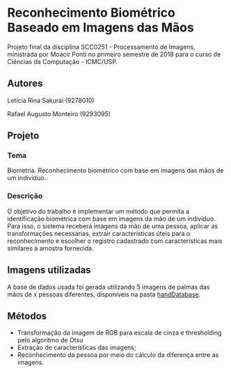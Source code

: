 # Reconhecimento Biométrico Baseado em Imagens das Mãos
Projeto final da disciplina SCC0251 - Processamento de Imagens, ministrada por Moacir Ponti no primeiro semestre de 2018 para o curso de Ciências da Computação - ICMC/USP.

## Autores
Letícia Rina Sakurai (9278010)

Rafael Augusto Monteiro (9293095)

## Projeto
### Tema
Biometria. Reconhecimento biométrico com base em imagens das mãos de um indivíduo.

### Descrição
O objetivo do trabalho é implementar um método que permita a identificação biométrica com base em imagens da mão de um indivíduo. Para isso, o sistema receberá imagens da mão de uma pessoa, aplicar as transformações necessárias, extrair características úteis para o reconhecimento e escolher o registro cadastrado com características mais similares à amostra fornecida.

## Imagens utilizadas
A base de dados usada foi gerada utilizando 5 imagens de palmas das mãos de x pessoas diferentes, disponíveis na pasta [handDatabase](handDatabase).

## Métodos
* Transformação da imagem de RGB para escala de cinza e thresholding pelo algoritmo de Otsu
* Extração de características das imagens;
* Reconhecimento da pessoa por meio do cálculo da diferença entre as imagens.